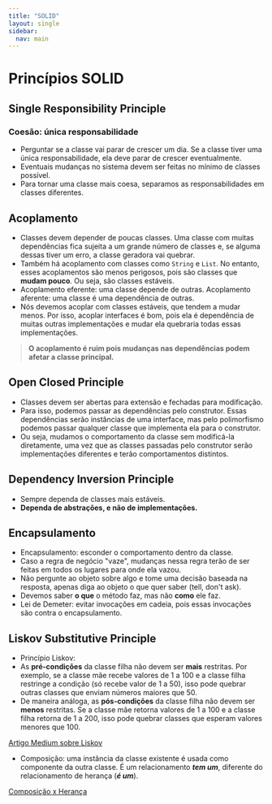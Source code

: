 ```yaml
---
title: "SOLID"
layout: single
sidebar:
  nav: main
---
```


# Princípios SOLID

## Single Responsibility Principle

### Coesão: única responsabilidade

* Perguntar se a classe vai parar de crescer um dia. Se a classe tiver uma única responsabilidade, ela deve parar de crescer eventualmente.
* Eventuais mudanças no sistema devem ser feitas no mínimo de classes possível.
* Para tornar uma classe mais coesa, separamos as responsabilidades em classes diferentes.

## Acoplamento

* Classes devem depender de poucas classes. Uma classe com muitas dependências fica sujeita a um grande número de classes e, se alguma dessas tiver um erro, a classe geradora vai quebrar.
* Também há acoplamento com classes como `String` e `List`. No entanto, esses acoplamentos são menos perigosos, pois são classes que **mudam pouco**. Ou seja, são classes estáveis.
* Acoplamento eferente: uma classe depende de outras. Acoplamento aferente: uma classe é uma dependência de outras.
* Nós devemos acoplar com classes estáveis, que tendem a mudar menos. Por isso, acoplar interfaces é bom, pois ela é dependência de muitas outras implementações e mudar ela quebraria todas essas implementações.

> **O acoplamento é ruim pois mudanças nas dependências podem afetar a classe principal.**

## Open Closed Principle

* Classes devem ser abertas para extensão e fechadas para modificação.
* Para isso, podemos passar as dependências pelo construtor. Essas dependências serão instâncias de uma interface, mas pelo polimorfismo podemos passar qualquer classe que implementa ela para o construtor.
* Ou seja, mudamos o comportamento da classe sem modificá-la diretamente, uma vez que as classes passadas pelo construtor serão implementações diferentes e terão comportamentos distintos.

## Dependency Inversion Principle

* Sempre dependa de classes mais estáveis.
* **Dependa de abstrações, e não de implementações.**

## Encapsulamento

* Encapsulamento: esconder o comportamento dentro da classe.
* Caso a regra de negócio "vaze", mudanças nessa regra terão de ser feitas em todos os lugares para onde ela vazou.
* Não pergunte ao objeto sobre algo e tome uma decisão baseada na resposta, apenas diga ao objeto o que quer saber (tell, don't ask).
* Devemos saber **o que** o método faz, mas não **como** ele faz.
* Lei de Demeter: evitar invocações em cadeia, pois essas invocações são contra o encapsulamento.

## Liskov Substitutive Principle

* Princípio Liskov:
* As **pré-condições** da classe filha não devem ser **mais** restritas. Por exemplo, se a classe mãe recebe valores de 1 a 100 e a classe filha restringe a condição (só recebe valor de 1 a 50), isso pode quebrar outras classes que enviam números maiores que 50.
* De maneira análoga, as **pós-condições** da classe filha não devem ser **menos** restritas. Se a classe mãe retorna valores de 1 a 100 e a classe filha retorna de 1 a 200, isso pode quebrar classes que esperam valores menores que 100.

[Artigo Medium sobre Liskov](https://medium.com/@tbaragao/solid-l-s-p-liskov-substitution-principle-3a31c3a7b49e)

* Composição: uma instância da classe existente é usada como componente da outra classe. É um relacionamento _**tem um**_, diferente do relacionamento de herança (_**é um**_).

[Composição x Herança](https://en.wikipedia.org/wiki/Composition\_over\_inheritance)
